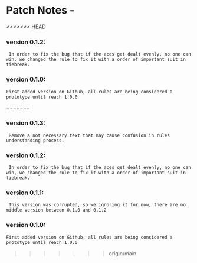 # Patch Notes - 

<<<<<<< HEAD
### version 0.1.2:
     In order to fix the bug that if the aces get dealt evenly, no one can win, we changed the rule to fix it with a order of important suit in tiebreak.
### version 0.1.0:
    First added version on Github, all rules are being considered a prototype until reach 1.0.0
=======
### version 0.1.3:
     Remove a not necessary text that may cause confusion in rules understanding process.
### version 0.1.2:
     In order to fix the bug that if the aces get dealt evenly, no one can win, we changed the rule to fix it with a order of important suit in tiebreak.
     
### version 0.1.1:
     This version was corrupted, so we ignoring it for now, there are no middle version between 0.1.0 and 0.1.2
### version 0.1.0:
    First added version on Github, all rules are being considered a prototype until reach 1.0.0
>>>>>>> origin/main

